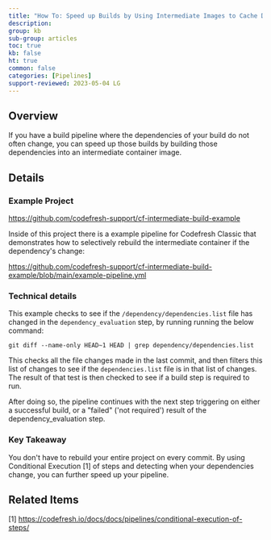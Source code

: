 ```yaml
---
title: "How To: Speed up Builds by Using Intermediate Images to Cache Dependencies"
description:
group: kb
sub-group: articles
toc: true
kb: false
ht: true
common: false
categories: [Pipelines]
support-reviewed: 2023-05-04 LG
---
```


## Overview

If you have a build pipeline where the dependencies of your build do not often change, you can speed up those builds by building those dependencies into an intermediate container image.

## Details

### Example Project

<https://github.com/codefresh-support/cf-intermediate-build-example>

Inside of this project there is a example pipeline for Codefresh Classic that demonstrates how to selectively rebuild the intermediate container if the dependency's change:

<https://github.com/codefresh-support/cf-intermediate-build-example/blob/main/example-pipeline.yml>

### Technical details

This example checks to see if the `/dependency/dependencies.list` file has changed in the `dependency_evaluation` step, by running running the below command:

```shel
git diff --name-only HEAD~1 HEAD | grep dependency/dependencies.list
```

This checks all the file changes made in the last commit, and then filters this list of changes to see if the `dependencies.list` file is in that list of changes. The result of that test is then checked to see if a build step is required to run.

After doing so, the pipeline continues with the next step triggering on either a successful build, or a "failed" ('not required') result of the dependency_evaluation step.

### Key Takeaway

You don't have to rebuild your entire project on every commit. By using Conditional Execution [1] of steps and detecting when your dependencies change, you can further speed up your pipeline.

## Related Items

[1] <https://codefresh.io/docs/docs/pipelines/conditional-execution-of-steps/>
